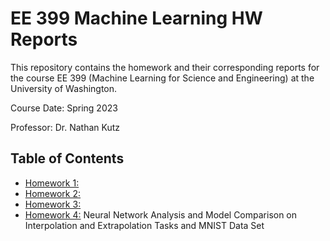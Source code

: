 # EE 399 Machine Learning HW Reports
This repository contains the homework and their corresponding reports for the course EE 399 (Machine Learning for Science and Engineering) at the University of Washington.  

Course Date: Spring 2023  

Professor: Dr. Nathan Kutz  


## Table of Contents
- [Homework 1:](./homework1/REPORT.md)
- [Homework 2:](./homework2/REPORT.md)
- [Homework 3:](./homework3/REPORT.md)
- [Homework 4:](./homework4/REPORT.md) Neural Network Analysis and Model Comparison on Interpolation and Extrapolation Tasks and MNIST Data Set
